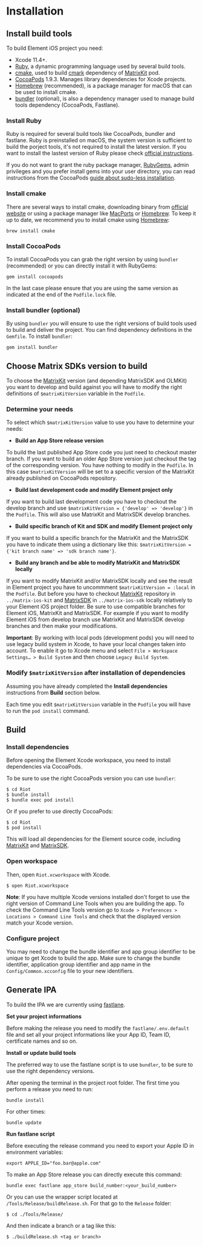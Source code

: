 # Installation

## Install build tools

To build Element iOS project you need:

- Xcode 11.4+.
- [Ruby](https://www.ruby-lang.org/), a dynamic programming language used by several build tools.
- [cmake](https://gitlab.kitware.com/cmake/cmake), used to build [cmark](https://github.com/commonmark/cmark) dependency of [MatrixKit](https://github.com/matrix-org/matrix-ios-kit) pod.
- [CocoaPods](https://cocoapods.org) 1.9.3. Manages library dependencies for Xcode projects.
- [Homebrew](http://brew.sh/) (recommended), is a package manager for macOS that can be used to install cmake.
- [bundler](https://bundler.io/) (optional), is also a dependency manager used to manage build tools dependency (CocoaPods, Fastlane).

### Install Ruby

Ruby is required for several build tools like CocoaPods, bundler and fastlane. Ruby is preinstalled on macOS, the system version is sufficient to build the porject tools, it's not required to install the latest version. If you want to install the lastest version of Ruby please check [official instructions](https://www.ruby-lang.org/en/documentation/installation/#homebrew).

If you do not want to grant the ruby package manager, [RubyGems](https://rubygems.org/), admin privileges and you prefer install gems into your user directory, you can read instructions from the CocoaPods [guide about sudo-less installation](https://guides.cocoapods.org/using/getting-started.html#sudo-less-installation).

### Install cmake

There are several ways to install cmake, downloading binary from [official website](https://cmake.org/download/) or using a package manager like [MacPorts](https://ports.macports.org/port/cmake/summary) or [Homebrew](http://brew.sh/).
To keep it up to date, we recommend you to install cmake using [Homebrew](http://brew.sh/):

```
brew install cmake
```

### Install CocoaPods

To install CocoaPods you can grab the right version by using `bundler` (recommended) or you can directly install it with RubyGems:

```
gem install cocoapods
```

In the last case please ensure that you are using the same version as indicated at the end of the `Podfile.lock` file.

### Install bundler (optional)

By using `bundler` you will ensure to use the right versions of build tools used to build and deliver the project. You can find dependency definitions in the `Gemfile`. To install `bundler`:

```
gem install bundler
```

## Choose Matrix SDKs version to build

To choose the [MatrixKit](https://github.com/matrix-org/matrix-ios-kit) version (and depending MatrixSDK and OLMKit) you want to develop and build against you will have to modify the right definitions of `$matrixKitVersion` variable in the `Podfile`. 

### Determine your needs

To select which `$matrixKitVersion` value to use you have to determine your needs:

- **Build an App Store release version**

To build the last published App Store code you just need to checkout master branch. If you want to build an older App Store version just checkout the tag of the corresponding version. You have nothing to modify in the `Podfile`. In this case `$matrixKitVersion` will be set to a specific version of the MatrixKit already published on CocoaPods repository.

- **Build last development code and modify Element project only**

If you want to build last development code you have to checkout the develop branch and use `$matrixKitVersion = {'develop' => 'develop'}` in the `Podfile`. This will also use MatrixKit and MatrixSDK develop branches.

- **Build specific branch of Kit and SDK and modify Element project only**

If you want to build a specific branch for the MatrixKit and the MatrixSDK you have to indicate them using a dictionary like this: `$matrixKitVersion = {'kit branch name' => 'sdk branch name'}`.

- **Build any branch and be able to modify MatrixKit and MatrixSDK locally**

If you want to modify MatrixKit and/or MatrixSDK locally and see the result in Element project you have to uncommment `$matrixKitVersion = :local` in the `Podfile`.
But before you have to checkout [MatrixKit](https://github.com/matrix-org/matrix-ios-kit) repository in `../matrix-ios-kit` and [MatrixSDK](https://github.com/matrix-org/matrix-ios-sdk) in `../matrix-ios-sdk` locally relatively to your Element iOS project folder.
Be sure to use compatible branches for Element iOS, MatrixKit and MatrixSDK. For example if you want to modify Element iOS from develop branch use MatrixKit and MatrixSDK develop branches and then make your modifications.

**Important**: By working with local pods (development pods) you will need to use legacy build system in Xcode, to have your local changes taken into account. To enable it go to Xcode menu and select `File > Workspace Settings… > Build System` and then choose `Legacy Build System`.

### Modify `$matrixKitVersion` after installation of dependencies

Assuming you have already completed the **Install dependencies** instructions from **Build** section below.

Each time you edit `$matrixKitVersion` variable in the `Podfile` you will have to run the `pod install` command.

## Build

### Install dependencies

Before opening the Element Xcode workspace, you need to install dependencies via CocoaPods.

To be sure to use the right CocoaPods version you can use `bundler`:

```
$ cd Riot
$ bundle install
$ bundle exec pod install
```

Or if you prefer to use directly CocoaPods:

```
$ cd Riot
$ pod install
```

This will load all dependencies for the Element source code, including [MatrixKit](https://github.com/matrix-org/matrix-ios-kit) 
and [MatrixSDK](https://github.com/matrix-org/matrix-ios-sdk). 

### Open workspace

Then, open `Riot.xcworkspace` with Xcode.

```
$ open Riot.xcworkspace
```

**Note**: If you have multiple Xcode versions installed don't forget to use the right version of Command Line Tools when you are building the app. To check the Command Line Tools version go to `Xcode > Preferences > Locations > Command Line Tools` and check that the displayed version match your Xcode version.

### Configure project

You may need to change the bundle identifier and app group identifier to be unique to get Xcode to build the app. Make sure to change the bundle identifier,  application group identifier and app name in the `Config/Common.xcconfig` file to your new identifiers.

## Generate IPA

To build the IPA we are currently using [fastlane](https://fastlane.tools/).

**Set your project informations**

Before making the release you need to modify the `fastlane/.env.default` file and set all your project informations like your App ID, Team ID, certificate names and so on.

**Install or update build tools**

The preferred way to use the fastlane script is to use `bundler`, to be sure to use the right dependency versions.

After opening the terminal in the project root folder. The first time you perform a release you need to run:

`bundle install`

For other times:

`bundle update`

**Run fastlane script**

Before executing the release command you need to export your Apple ID in environment variables:

`export APPLE_ID="foo.bar@apple.com"`

To make an App Store release you can directly execute this command:

`bundle exec fastlane app_store build_number:<your_build_number>`

Or you can use the wrapper script located at `/Tools/Release/buildRelease.sh`. For that go to the `Release` folder: 

`$ cd ./Tools/Release/`

And then indicate a branch or a tag like this:

`$ ./buildRelease.sh <tag or branch>`


